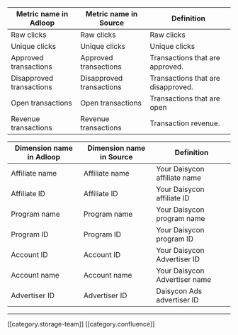 

|  **Metric name in Adloop**  |  **Metric name in Source**  |  **Definition**  | 
|  --- |  --- |  --- | 
|  Raw clicks | Raw clicks | Raw clicks | 
|   Unique clicks |  Unique clicks | Unique clicks | 
|   Approved transactions |  Approved transactions | Transactions that are approved. | 
|   Disapproved transactions |  Disapproved transactions | Transactions that are disapproved. | 
|   Open transactions |  Open transactions | Transactions that are open | 
|   Revenue transactions |  Revenue transactions | Transaction revenue. | 



|  **Dimension name in Adloop**  |  **Dimension name in Source**  |  **Definition**  | 
|  --- |  --- |  --- | 
|   Affiliate name |   Affiliate name | Your Daisycon affiliate name | 
|   Affiliate ID |   Affiliate ID | Your Daisycon affiliate ID | 
|   Program name |   Program name | Your Daisycon program name | 
|   Program ID |   Program ID | Your Daisycon program ID | 
|   Account ID |   Account ID | Your Daisycon Advertiser ID | 
|   Account name |   Account name | Your Daisycon Advertiser name | 
|   Advertiser ID |   Advertiser ID | Daisycon Ads advertiser ID | 





*****

[[category.storage-team]] 
[[category.confluence]] 
